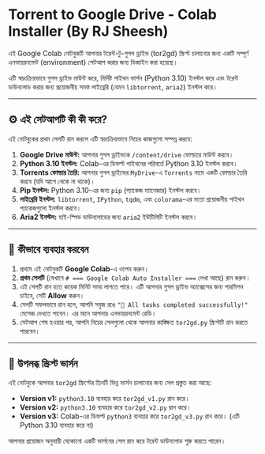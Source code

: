 # Torrent to Google Drive - Colab Installer (By RJ Sheesh)

এই Google Colab নোটবুকটি আপনার টরেন্ট-টু-গুগল ড্রাইভ (tor2gd) স্ক্রিপ্ট চালানোর জন্য একটি সম্পূর্ণ এনভায়রনমেন্ট (environment) সেটআপ করার জন্য ডিজাইন করা হয়েছে।

এটি স্বয়ংক্রিয়ভাবে গুগল ড্রাইভ মাউন্ট করে, নির্দিষ্ট পাইথন ভার্সন (Python 3.10) ইনস্টল করে এবং টরেন্ট ডাউনলোড করার জন্য প্রয়োজনীয় সমস্ত লাইব্রেরি (যেমন `libtorrent`, `aria2`) ইনস্টল করে।

---

## ⚙️ এই সেটআপটি কী কী করে?

এই নোটবুকের প্রথম সেলটি রান করলে এটি স্বয়ংক্রিয়ভাবে নিচের কাজগুলো সম্পন্ন করবে:

1.  **Google Drive মাউন্ট:** আপনার গুগল ড্রাইভকে `/content/drive` ফোল্ডারে মাউন্ট করবে।
2.  **Python 3.10 ইনস্টল:** Colab-এর ডিফল্ট পাইথনের পরিবর্তে Python 3.10 ইনস্টল করবে।
3.  **Torrents ফোল্ডার তৈরি:** আপনার গুগল ড্রাইভের `MyDrive`-এ `Torrents` নামে একটি ফোল্ডার তৈরি করবে (যদি আগে থেকে না থাকে)।
4.  **Pip ইনস্টল:** Python 3.10-এর জন্য `pip` (প্যাকেজ ম্যানেজার) ইনস্টল করবে।
5.  **লাইব্রেরি ইনস্টল:** `libtorrent`, `IPython`, `tqdm`, এবং `colorama`-এর মতো প্রয়োজনীয় পাইথন প্যাকেজগুলো ইনস্টল করবে।
6.  **Aria2 ইনস্টল:** হাই-স্পিড ডাউনলোডের জন্য `aria2` ইউটিলিটি ইনস্টল করবে।

---

## 🚀 কীভাবে ব্যবহার করবেন

1.  প্রথমে এই নোটবুকটি **Google Colab**-এ ওপেন করুন।
2.  **প্রথম সেলটি** (যেখানে `# === Google Colab Auto Installer ===` লেখা আছে) রান করুন।
3.  এই সেলটি রান হতে কয়েক মিনিট সময় লাগতে পারে। এটি আপনার গুগল ড্রাইভ অ্যাক্সেসের জন্য পারমিশন চাইবে, সেটি **Allow** করুন।
4.  সেলটি সফলভাবে রান হলে, আপনি সবুজ রঙে `"🎉 All tasks completed successfully!"` মেসেজ দেখতে পাবেন। এর মানে আপনার এনভায়রনমেন্ট রেডি।
5.  সেটআপ শেষ হওয়ার পর, আপনি নিচের সেলগুলো থেকে আপনার কাঙ্ক্ষিত `tor2gd.py` স্ক্রিপ্টটি রান করতে পারবেন।

---

## 📜 উপলব্ধ স্ক্রিপ্ট ভার্সন

এই নোটবুকে আপনার `tor2gd` স্ক্রিপ্টের তিনটি ভিন্ন ভার্সন চালানোর জন্য সেল প্রস্তুত করা আছে:

* **Version v1:** `python3.10` ব্যবহার করে `tor2gd_v1.py` রান করে।
* **Version v2:** `python3.10` ব্যবহার করে `tor2gd_v2.py` রান করে।
* **Version v3:** Colab-এর ডিফল্ট `python3` ব্যবহার করে `tor2gd_v3.py` রান করে। (এটি Python 3.10 ব্যবহার করে না)

আপনার প্রয়োজন অনুযায়ী যেকোনো একটি ভার্সনের সেল রান করে টরেন্ট ডাউনলোড শুরু করতে পারেন।
